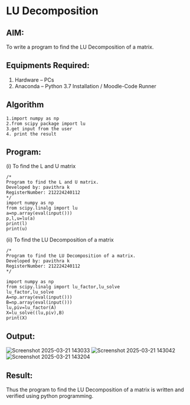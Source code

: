 # LU Decomposition 

## AIM:
To write a program to find the LU Decomposition of a matrix.

## Equipments Required:
1. Hardware – PCs
2. Anaconda – Python 3.7 Installation / Moodle-Code Runner

## Algorithm
```
1.import numpy as np 
2.from scipy package import lu
3.get input from the user
4. print the result
```
## Program:
(i) To find the L and U matrix
```
/*
Program to find the L and U matrix.
Developed by: pavithra k
RegisterNumber: 212224240112
*/
import numpy as np
from scipy.linalg import lu
a=np.array(eval(input()))
p,l,u=lu(a)
print(l)
print(u)
```
(ii) To find the LU Decomposition of a matrix
```
/*
Program to find the LU Decomposition of a matrix.
Developed by: pavithra k
RegisterNumber: 212224240112
*/

import numpy as np
from scipy.linalg import lu_factor,lu_solve
lu_factor,lu_solve
A=np.array(eval(input()))
B=np.array(eval(input()))
lu,piv=lu_factor(A)
X=lu_solve((lu,piv),B)
print(X)

```

## Output:
![Screenshot 2025-03-21 143033](https://github.com/user-attachments/assets/7bf78c62-6a40-441f-9f8c-e114d9ba219b)
![Screenshot 2025-03-21 143042](https://github.com/user-attachments/assets/379fce0d-0b25-4644-a2a6-ed67933eb738)
![Screenshot 2025-03-21 143204](https://github.com/user-attachments/assets/b3686e39-33a5-4508-9a2d-702055d4124a)

## Result:

Thus the program to find the LU Decomposition of a matrix is written and verified using python programming.

